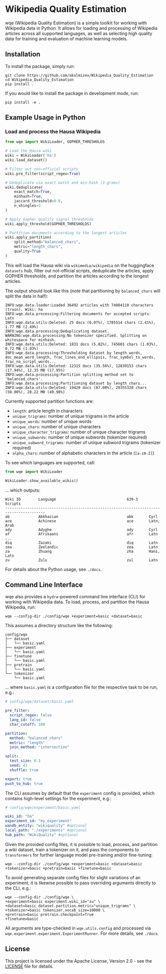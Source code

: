 # Wikipedia Quality Estimation

wqe (Wikipedia Quality Estimation) is a simple toolkit for working with 
Wikipedia data in Python. It allows for loading and processing of Wikipedia
articles across all supported languages, as well as selecting high quality
data for training and evaluation of machine learning models.

## Installation

To install the package, simply run:

```
git clone https://github.com/akulmizev/Wikipedia_Quality_Estimation
cd Wikipedia_Quality_Estimation
pip install . 
```

If you would like to install the package in development mode, run:

```
pip install -e .
```

## Example Usage in Python

### Load and process the Hausa Wikipedia

```python
from wqe import WikiLoader, GOPHER_THRESHOLDS

# Load the Hausa wiki
wiki = WikiLoader('ha')
wiki.load_dataset()

# Filter out non-official scripts
wiki.pre_filter(script_regex=True)

# Deduplicate via exact match and min-hash (3-grams)
wiki.deduplicate(
    exact_match=True, 
    minhash=True, 
    jaccard_threshold=0.8,
    n_shingles=3
)

# Apply Gopher quality signal thresholds
wiki.apply_threshold(GOPHER_THRESHOLDS)

# Partition documents according to the longest articles 
wiki.apply_partition(
    split_method="balanced_chars", 
    metric="length_chars",
    quality=True
)
```
This will load the Hausa wiki via `wikimedia/wikipedia`
on the huggingface `datasets` hub, filter out not-official scripts,
deduplicate the articles, apply GOPHER thresholds, and partition the
articles according to the longest articles. 

The output should look like this (note that partitioning by `balanced_chars` will split the data in half):
```
INFO:wqe.data.loader:Loaded 36492 articles with 74084110 characters (train). Wiki: ha
INFO:wqe.data.processing:Filtering documents for accepted scripts: Latn
INFO:wqe.data.utils:Deleted: 25 docs (0.07%), 1785514 chars (2.41%), 1.77 MB (2.49%)
INFO:wqe.data.processing:Deduplicating dataset.
WARNING:wqe.data.processing:No tokenizer specified. Splitting on whitespace for minhash.
INFO:wqe.data.utils:Deleted: 1831 docs (5.02%), 745601 chars (1.03%), 0.72 MB (1.03%)
INFO:wqe.data.processing:Thresholding dataset by length_words, doc_mean_word_length, frac_lines_end_ellipsis, frac_symbol_to_words, frac_no_script_words...
INFO:wqe.data.utils:Deleted: 12315 docs (35.56%), 12839153 chars (17.94%), 12.35 MB (17.95%)
INFO:wqe.data.processing:Partition splitting method set to 'balanced_chars'.
INFO:wqe.data.processing:Partitioning dataset by length_chars...
INFO:wqe.data.utils:Deleted: 19420 docs (87.00%), 29355328 chars (50.00%), 28.22 MB (49.98%)
```

Currently supported partition functions are:

- `length`: article length in characters
- `unique_trigrams`: number of unique trigrams in the article
- `unique_words`: number of unique words
- `unique_chars`: number of unique characters
- `unique_character_trigrams`: number of unique character trigrams
- `unique_subwords`: number of unique subwords (tokenizer required)
- `unique_subword_trigrams`: number of unique subword trigrams (tokenizer required)
- `alpha_chars`: number of alphabetic characters in the article (`[a-zA-Z]`)

To see which languages are supported, call:

```python
from wqe import WikiLoader

WikiLoader.show_available_wikis()
```

... which outputs:

```commandline
Wiki ID        Language                                639-3     Scripts                       
----------------------------------------------------------------------------------------
ab             Abkhazian                               abk       Cyrl                          
ace            Achinese                                ace       Latn, Arab                    
ady            Adyghe                                  ady       Cyrl                          
af             Afrikaans                               afr       Latn                          
...
diq            Zazaki                                  diq       Latn                          
zea            Zeelandic                               zea       Latn                          
za             Zhuang                                  zha       Hani, Latn                    
zu             Zulu                                    zul       Latn                    
```

For details about the Python usage, see `./docs`. 

## Command Line Interface

wqe also provides a `hydra`-powered command line interface (CLI) for working with Wikipedia data. 
To load, process, and partition the Hausa Wikipedia, run:

```commandline
wqe --config-dir ./config/wqe +experiment=basic +dataset=basic
```

This assumes a directory structure like the following:

```
config/wqe
├── dataset
│   └── basic.yaml
├── experiment
│   └── basic.yaml
├── finetune
│   └── basic.yaml
├── pretrain
│   └── basic.yaml
└── tokenizer
    └── basic.yaml
```

... where `basic.yaml` is a configuration file for the respective task to be run, e.g.:

```yaml
# config/wqe/dataset/basic.yaml

pre_filter:
  script_regex: false
  lang_id: false
  char_cutoff: 100

partition:
  method: "balanced_chars"
  metric: "length"
  join_method: "intersection"

split:
  test_size: 0.1
  seed: 42
  shuffle: true

export: true
push_to_hub: true
```

The CLI assumes by default that the `experiment` config is provided, which contains
high-level settings for the experiment, e.g.:

```yaml
# config/wqe/experiment/basic.yaml

wiki_id: "ha"
experiment_id: "my_experiment"
wandb_entity: "wikiquality" #optional
local_path: "./experiments" #optional
hub_path: "WikiQuality" #optional
```

Given the provided config files, it is possible to load, process, and partition
a wiki dataset, train a tokenizer on it, and pass the components to `transformers`
for further language model pre-training and/or fine-tuning:

```commandline
wqe --config-dir ./config/wqe +experiment=basic +dataset=basic +tokenizer=basic +pretrain=basic +finetune=basic
```

To avoid generating separate config files for slight variations of an experiment,
it is likewise possible to pass overriding arguments directly to the CLI, e.g.:

```commandline
wqe --config-dir ./config/wqe \
+experiment=basic experiment.wiki_id="zu" \
+dataset=basic dataset.partition.metric="unique_trigrams" \
+tokenizer=basic tokenizer.vocab_size=10000 \
+pretrain=basic pretrain.checkpoint=True
+finetune=basic
```

All arguments are type-checked in `wqe.utils.config` and processed via 
`wqe.experiment.experiment.ExperimentRunner`. For more details, see `./docs`.

## License

This project is licensed under the Apache License, Version 2.0 - see the [LICENSE](LICENSE) file for details.
